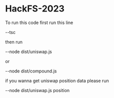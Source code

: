 # HackFS-2023

To run this code first run this line 

--tsc

then run 

--node dist/uniswap.js  

or

--node dist/compound.js  

if you wanna get uniswap position data please run 

--node dist/uniswap.js  position